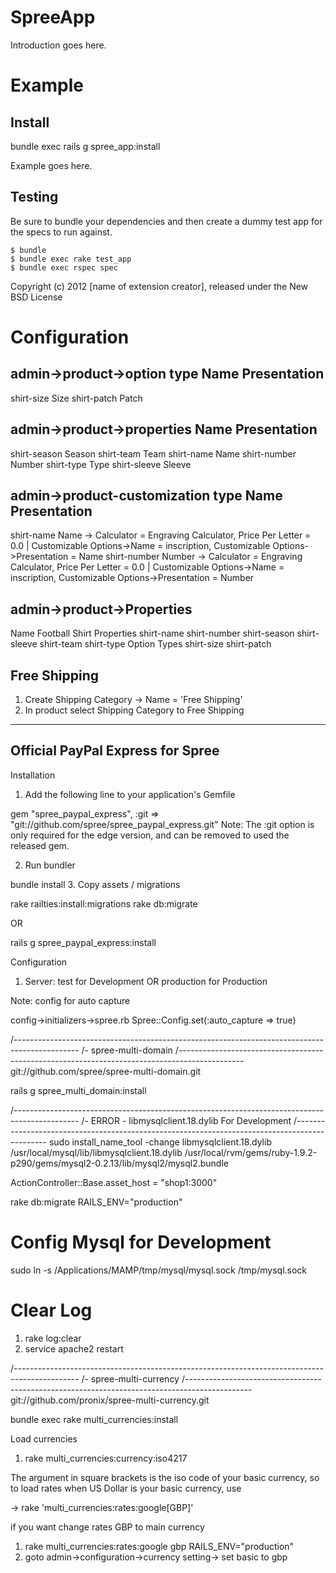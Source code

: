 SpreeApp
========

Introduction goes here.


Example
=======

Install
-------
bundle exec rails g spree_app:install

Example goes here.

Testing
-------

Be sure to bundle your dependencies and then create a dummy test app for the specs to run against.

    $ bundle
    $ bundle exec rake test_app
    $ bundle exec rspec spec

Copyright (c) 2012 [name of extension creator], released under the New BSD License


Configuration
=============
admin->product->option type
Name                    Presentation
------------------------------------
shirt-size              Size
shirt-patch             Patch

admin->product->properties
Name                    Presentation
------------------------------------
shirt-season            Season
shirt-team              Team
shirt-name              Name
shirt-number            Number
shirt-type              Type
shirt-sleeve            Sleeve


admin->product-customization type
Name                    Presentation
------------------------------------
shirt-name              Name       -> Calculator = Engraving Calculator, Price Per Letter = 0.0  | Customizable Options->Name = inscription, Customizable Options->Presentation = Name
shirt-number            Number     -> Calculator = Engraving Calculator, Price Per Letter = 0.0  | Customizable Options->Name = inscription, Customizable Options->Presentation = Number





admin->product->Properties
------------------------------------
Name
  Football Shirt
Properties
  shirt-name  shirt-number  shirt-season  shirt-sleeve  shirt-team  shirt-type
Option Types
  shirt-size  shirt-patch


Free Shipping
------------------------------------
1. Create Shipping Category -> Name = 'Free Shipping'
2. In product select Shipping Category to Free Shipping

-------------------------------------------------------------------------------------------------------------
Official PayPal Express for Spree
-------------------------------------------------------------------------------------------------------------
Installation
1. Add the following line to your application's Gemfile

 gem "spree_paypal_express", :git => "git://github.com/spree/spree_paypal_express.git"
Note: The :git option is only required for the edge version, and can be removed to used the released gem.

2. Run bundler

  bundle install
3. Copy assets / migrations

  rake railties:install:migrations
  rake db:migrate

  OR

  rails g spree_paypal_express:install


Configuration
1. Server: test for Development OR production for Production

Note: config for auto capture

config->initializers->spree.rb
Spree::Config.set(:auto_capture => true)

/----------------------------------------------------------------------------------------------
/- spree-multi-domain
/----------------------------------------------------------------------------------------------
git://github.com/spree/spree-multi-domain.git

rails g spree_multi_domain:install

/----------------------------------------------------------------------------------------------
/- ERROR - libmysqlclient.18.dylib For Development
/----------------------------------------------------------------------------------------------
sudo install_name_tool -change libmysqlclient.18.dylib /usr/local/mysql/lib/libmysqlclient.18.dylib /usr/local/rvm/gems/ruby-1.9.2-p290/gems/mysql2-0.2.13/lib/mysql2/mysql2.bundle



ActionController::Base.asset_host = "shop1:3000"

rake db:migrate RAILS_ENV="production"


# Config Mysql for Development
sudo ln -s /Applications/MAMP/tmp/mysql/mysql.sock /tmp/mysql.sock


# Clear Log
1. rake log:clear
2. service apache2 restart

/----------------------------------------------------------------------------------------------
/- spree-multi-currency
/----------------------------------------------------------------------------------------------
git://github.com/pronix/spree-multi-currency.git

bundle exec rake multi_currencies:install

Load currencies
1. rake multi_currencies:currency:iso4217



The argument in square brackets is the iso code of your basic currency, so to load rates when US Dollar is your basic currency, use

->
rake 'multi_currencies:rates:google[GBP]'

if you want change rates GBP to main currency

1.  rake multi_currencies:rates:google gbp  RAILS_ENV="production"
2.  goto admin->configuration->currency setting-> set basic to gbp

